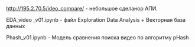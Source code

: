 http://195.2.70.5/ideo_compare/ - небольшое сделанор АПИ.

EDA_video _v01.ipynb - файл Еxploration Data Analysis + Векторная база данных 

Phash_v01.ipynb - Модель сравнения поиска видео по алгоритму pHash

